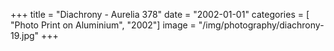 +++
title = "Diachrony - Aurelia 378"
date = "2002-01-01"
categories = [ "Photo Print on Aluminium", "2002"]
image = "/img/photography/diachrony-19.jpg"
+++

